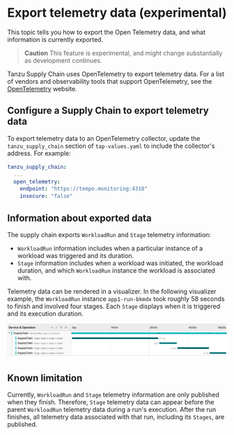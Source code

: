 # Export telemetry data (experimental)

This topic tells you how to export the Open Telemetry data, and what information is currently
exported.

> **Caution** This feature is experimental, and might change substantially as development continues.

Tanzu Supply Chain uses OpenTelemetry to export telemetry data. For a list of vendors and
observability tools that support OpenTelemetry, see the [OpenTelemetry](https://opentelemetry.io/)
website.

## <a id="config"></a> Configure a Supply Chain to export telemetry data

To export telemetry data to an OpenTelemetry collector, update the `tanzu_supply_chain` section of
`tap-values.yaml` to include the collector's address. For example:

```yaml
tanzu_supply_chain:
  ...
  open_telemetry:
    endpoint: "https://tempo.monitoring:4318"
    insecure: "false"
```

## <a id="info-about-exp-data"></a> Information about exported data

The supply chain exports `WorkloadRun` and `Stage` telemetry information:

- `WorkloadRun` information includes when a particular instance of a workload was triggered and its
  duration.
- `Stage` information includes when a workload was initiated, the workload duration, and which
  `WorkloadRun` instance the workload is associated with.

Telemetry data can be rendered in a visualizer. In the following visualizer example, the
`WorkloadRun` instance `app1-run-bkmdx` took roughly 58 seconds to finish and involved four stages.
Each `Stage` displays when it is triggered and its execution duration.

![Visualizer example, which shows different stage durations for different Workload Run instances.](images/otel-example.png)

## <a id="known-limit"></a> Known limitation

Currently, `WorkloadRun` and `Stage` telemetry information are only published when they finish.
Therefore, `Stage` telemetry data can appear before the parent `WorkloadRun` telemetry data during a
run's execution. After the run finishes, all telemetry data associated with that run, including its
`Stages`, are published.
